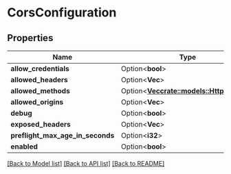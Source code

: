 # CorsConfiguration

## Properties

Name | Type | Description | Notes
------------ | ------------- | ------------- | -------------
**allow_credentials** | Option<**bool**> |  | [optional]
**allowed_headers** | Option<**Vec<String>**> |  | [optional]
**allowed_methods** | Option<[**Vec<crate::models::HttpMethod>**](HTTPMethod.md)> |  | [optional]
**allowed_origins** | Option<**Vec<String>**> |  | [optional]
**debug** | Option<**bool**> |  | [optional]
**exposed_headers** | Option<**Vec<String>**> |  | [optional]
**preflight_max_age_in_seconds** | Option<**i32**> |  | [optional]
**enabled** | Option<**bool**> |  | [optional]

[[Back to Model list]](../README.md#documentation-for-models) [[Back to API list]](../README.md#documentation-for-api-endpoints) [[Back to README]](../README.md)


